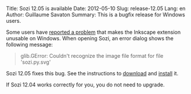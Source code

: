 Title: Sozi 12.05 is available
Date: 2012-05-10
Slug: release-12.05
Lang: en
Author: Guillaume Savaton
Summary:
    This is a bugfix release for Windows users.

Some users have [reported a problem](https://github.com/senshu/Sozi/issues/120)
that makes the Inkscape extension unusable on Windows.
When opening Sozi, an error dialog shows the following message:

> glib.GError: Couldn't recognize the image file format for file 'sozi.py.svg'

Sozi 12.05 fixes this bug.
See the instructions to [download](|filename|/pages/en/download.md) and [install](|filename|/pages/en/install.md) it.

If Sozi 12.04 works correctly for you, you do not need to upgrade.

